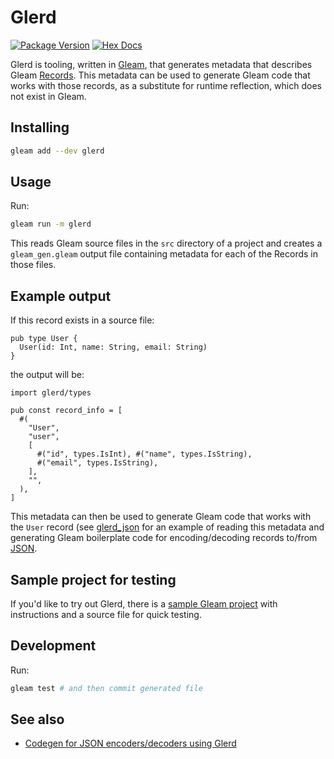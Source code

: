 # Glerd

[![Package Version](https://img.shields.io/hexpm/v/glerd)](https://hex.pm/packages/glerd)
[![Hex Docs](https://img.shields.io/badge/hex-docs-ffaff3)](https://hexdocs.pm/glerd/)

Glerd is tooling, written in [Gleam](https://gleam.run/), that generates
metadata that describes Gleam [Records](https://tour.gleam.run/data-types/records/).
This metadata can be used to generate Gleam code that works with those records,
as a substitute for runtime reflection, which does not exist in Gleam.

## Installing

```sh
gleam add --dev glerd
```

## Usage

Run:

```sh
gleam run -m glerd
```

This reads Gleam source files in the `src` directory of a project and creates
a `gleam_gen.gleam` output file containing metadata for each of the Records in
those files.

## Example output

If this record exists in a source file:

```gleam
pub type User {
  User(id: Int, name: String, email: String)
}
```

the output will be:

```gleam
import glerd/types

pub const record_info = [
  #(
    "User",
    "user",
    [
      #("id", types.IsInt), #("name", types.IsString),
      #("email", types.IsString),
    ],
    "",
  ),
]
```

This metadata can then be used to generate Gleam code that works with the `User`
record (see [glerd_json](https://github.com/darky/glerd-json) for an example of
reading this metadata and generating Gleam boilerplate code for
encoding/decoding records to/from [JSON](https://www.json.org/json-en.html).

## Sample project for testing

If you'd like to try out Glerd, there is a
[sample Gleam project](https://github.com/jasonprogrammer/glerd_example) with
instructions and a source file for quick testing.

## Development

Run:

```sh
gleam test # and then commit generated file
```

## See also

* [Codegen for JSON encoders/decoders using Glerd](https://github.com/darky/glerd-json)
